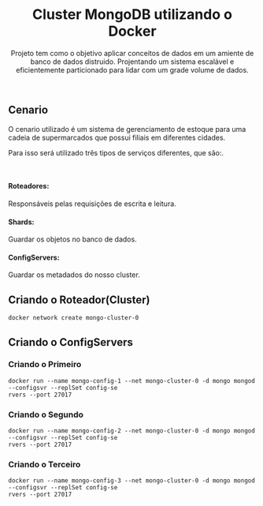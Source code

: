 <h1 align="center">Cluster MongoDB utilizando o Docker</h1>
<p align="center">Projeto tem como o objetivo aplicar conceitos de dados em um amiente de banco de dados distruido. Projentando um sistema escalável e eficientemente particionado para lidar com um grade volume de dados.</p>
</br>

<h2>Cenario</h2>
<p>O cenario utilizado é um sistema de gerenciamento de estoque para uma cadeia de supermarcados que possui filiais em diferentes cidades.</p>
<p>Para isso será utilizado três tipos de serviços diferentes, que são:.</p>
</br>

<h4>Roteadores:</h4><p>Responsáveis pelas requisições de escrita e leitura.</p>
<h4>Shards:</h4><p>Guardar os objetos no banco de dados.</p>
<h4>ConfigServers:</h4><p>Guardar os metadados do nosso cluster.</p>



<h2>Criando o Roteador(Cluster)</h2>

```shell
docker network create mongo-cluster-0
```
<h2>Criando o ConfigServers</h2>
<h3>Criando o Primeiro </h3>

```shell
docker run --name mongo-config-1 --net mongo-cluster-0 -d mongo mongod --configsvr --replSet config-se
rvers --port 27017
```

<h3>Criando o Segundo</h3>

```shell
docker run --name mongo-config-2 --net mongo-cluster-0 -d mongo mongod --configsvr --replSet config-se
rvers --port 27017
```

<h3>Criando o Terceiro</h3>

```shell
docker run --name mongo-config-3 --net mongo-cluster-0 -d mongo mongod --configsvr --replSet config-se
rvers --port 27017
```
